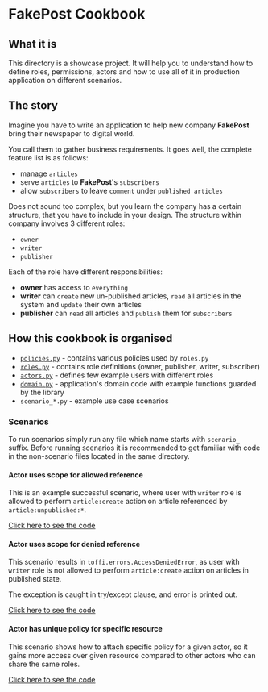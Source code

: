 # FakePost Cookbook

## What it is
This directory is a showcase project. It will help you to understand how to define roles, permissions, actors
and how to use all of it in production application on different scenarios.

## The story
Imagine you have to write an application to help new company **FakePost** bring their newspaper to
digital world. 

You call them to gather business requirements. It goes well, the complete feature list is as follows:
- manage `articles`
- serve `articles` to **FakePost**'s `subscribers` 
- allow `subscribers` to leave `comment` under `published articles`

Does not sound too complex, but you learn the company has a certain structure, that you have to include in your design. 
The structure within company involves 3 different roles:
- `owner`
- `writer`
- `publisher`

Each of the role have different responsibilities:

- **owner** has access to `everything`
- **writer** can `create` new un-published articles, `read` all articles in the system and `update` their own articles
- **publisher** can `read` all articles and `publish` them for `subscribers`

## How this cookbook is organised

- [`policies.py`](policies.py) - contains various policies used by `roles.py`
- [`roles.py`](roles.py) - contains role definitions (owner, publisher, writer, subscriber)
- [`actors.py`](actors.py) - defines few example users with different roles
- [`domain.py`](domain.py) - application's domain code with example functions guarded by the library
- `scenario_*.py` - example use case scenarios

### Scenarios

To run scenarios simply run any file which name starts with `scenario_` suffix.
Before running scenarios it is recommended to get familiar with code in the
non-scenario files located in the same directory.

#### Actor uses scope for allowed reference

This is an example successful scenario, where user with `writer` role is allowed 
to perform `article:create` action on article referenced by `article:unpublished:*`.

[Click here to see the code](scenario_actor_uses_scope_for_allowed_reference.py)

#### Actor uses scope for denied reference

This scenario results in `toffi.errors.AccessDeniedError`, as user with `writer` role
is not allowed to perform `article:create` action on articles in published state.

The exception is caught in try/except clause, and error is printed out.

[Click here to see the code](scenario_actor_uses_scope_for_denied_reference.py)

#### Actor has unique policy for specific resource

This scenario shows how to attach specific policy for a given actor,
so it gains more access over given resource compared to other actors 
who can share the same roles.

[Click here to see the code](./scenario_custom_policy_for_resource_owner.py)
